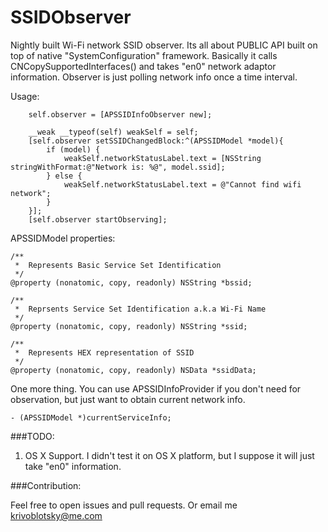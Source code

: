 # SSIDObserver

Nightly built Wi-Fi network SSID observer. 
Its all about PUBLIC API built on top of native "SystemConfiguration" framework. Basically it calls CNCopySupportedInterfaces() and takes "en0" network adaptor information. Observer is just polling network info once a time interval.

Usage:
```objc
    self.observer = [APSSIDInfoObserver new];

    __weak __typeof(self) weakSelf = self;
    [self.observer setSSIDChangedBlock:^(APSSIDModel *model){
        if (model) {
            weakSelf.networkStatusLabel.text = [NSString stringWithFormat:@"Network is: %@", model.ssid];
        } else {
            weakSelf.networkStatusLabel.text = @"Cannot find wifi network";
        }
    }];
    [self.observer startObserving];
```

APSSIDModel properties:

```objc
/**
 *  Represents Basic Service Set Identification
 */
@property (nonatomic, copy, readonly) NSString *bssid;

/**
 *  Reprsents Service Set Identification a.k.a Wi-Fi Name
 */
@property (nonatomic, copy, readonly) NSString *ssid;

/**
 *  Represents HEX representation of SSID
 */
@property (nonatomic, copy, readonly) NSData *ssidData;
```

One more thing. You can use APSSIDInfoProvider if you don't need for observation, but just want to obtain current network info.

```objc
- (APSSIDModel *)currentServiceInfo;
```

###TODO:

1. OS X Support. I didn't test it on OS X platform, but I suppose it will just take "en0" information.

###Contribution:

Feel free to open issues and pull requests. Or email me krivoblotsky@me.com
